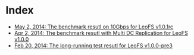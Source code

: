 Index
=====
 - [May 2, 2014: The benchmark resutl on 10Gbps for LeoFS v1.0.1rc](https://github.com/leo-project/notes/tree/master/leofs/benchmark/leofs/20140502/README.md)
 - [Apr 2, 2014: The benchmark resutl with Multi DC Replication for LeoFS v1.0.0](https://github.com/leo-project/notes/tree/master/leofs/benchmark/leofs/20140402/README.md)
 - [Feb 20, 2014: The long-running test resutl for LeoFS v1.0.0-pre3](https://github.com/leo-project/notes/tree/master/leofs/longrunning/leofs/20140220/README.md)
